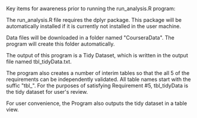 Key items for awareness prior to running the run_analysis.R program:

The run_analysis.R file requires the dplyr package. This package will be automatically installed if it is currently not installed in the user machine. 

Data files will be downloaded in a folder named "CourseraData". The program will create this folder automatically. 

The output of this program is a Tidy Dataset, which is written in the output file named tbl_tidyData.txt. 

The program also creates a number of interim tables so that the all 5 of the requirements can be independently validated. All table names start with the suffic "tbl_". For the purposes of satisfying Requirement #5, tbl_tidyData is the tidy dataset for user's review.

For user convenience, the Program also outputs the tidy dataset in a table view. 
